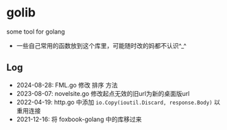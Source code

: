 # golib
some tool for golang

- 一些自己常用的函数放到这个库里，可能随时改的妈都不认识^_^


## Log

- 2024-08-28: FML.go 修改 排序 方法
- 2023-08-07: novelsite.go 修改起点无效的旧url为新的桌面版url
- 2022-04-19: http.go 中添加 `io.Copy(ioutil.Discard, response.Body)` 以重用连接
- 2021-12-16: 将 foxbook-golang 中的库移过来

